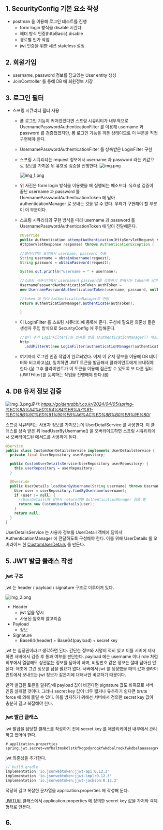 
## 1. SecurityConfig 기본 요소 작성
- postman 을 이용해 로그인 테스트를 진행
  - form login 방식을 disable 시킨다.
  - 헤더 방식 인증(httpBasic) disable
  - 경로별 인가 작업
  - jwt 인증을 위한 세션 stateless 설정

## 2. 회원가입
- username, password 정보를 담고있는 User entity 생성
- JoinController 를 통해 DB 에 회원정보 저장

## 3. 로그인 필터
- 스프링 시큐리티 필터 사용
    - 폼 로그인 기능이 켜져있었다면 스프링 시큐리티가 내부적으로 UsernamePasswordAuthenticationFilter 를 이용해 username 과 password 를 검증했겠지만, 폼 로그인 기능을 꺼둔 상태이므로 이 부분을 직접 구현해야 한다.
    - UsernamePasswordAuthenticationFilter 를 상속받은 LoginFilter 구현
    - 스프링 시큐리티는 request 정보에서 username 과 password 라는 키값으로 정보를 가져온 뒤 유효성 검증을 진행한다.
      ![img.png](img.png)    
    
      ![img_1.png](img_1.png)
    - 위 사진은 form login 방식을 이용했을 때 실행되는 메소드다. 유효성 검증이 끝난 username 과 password 를 UsernamePasswordAuthenticationToken 에 담아 authenticationManager 로 보내는 것을 알 수 있다. 우리가 구현해야 할 부분이 이 부분이다. 
    - 스프링 시큐리티의 구현 방식을 따라 username 과 password 를 UsernamePasswordAuthenticationToken 에 담아 전달해준다.
      ```java
      @Override
      public Authentication attemptAuthentication(HttpServletRequest request,
      HttpServletResponse response) throws AuthenticationException {
    
      //클라이언트 요청에서 username, password 추출
      String username = obtainUsername(request);
      String password = obtainPassword(request);
    
      System.out.println("username = " + username);
    
      //스프링 시큐리티에서 username과 password를 검증하기 위해서는 token에 담아야 함
      UsernamePasswordAuthenticationToken authToken =
      new UsernamePasswordAuthenticationToken(username, password, null);
    
      //token 에 담아 AuthenticationManager로 전달
      return authenticationManager.authenticate(authToken);
    
      }
      ```
    - 이 LoginFilter 를 스프링 시큐리티에 등록해 준다. 구성에 필요한 의존성 들은 생성자 주입 방식으로 SecurityConfig 에 주입해준다.
      ```java
      //필터 추가 LoginFilter()는 인자를 받음 (AuthenticationManager() 메소드에 authenticationConfiguration 객체를 넣어야 함) 따라서 등록 필요
      http
        .addFilterAt(new LoginFilter(authenticationManager(authenticationConfiguration), jwtUtil), UsernamePasswordAuthenticationFilter.class);
      ```
    - 여기까지 로그인 인증 작업이 완료되었다. 이제 이 유저 정보를 이용해 DB 데이터와 비교하고([4](#4-db-유저-정보-검증)), 일치하면 JWT 토큰을 발급해서 클라이언트에게 보내줘야 한다.([5](#5-jwt-발급-클래스-작성)) 그후 클라이언트가 이 토큰을 이용해 접근할 수 있도록 또 다른 필터(JWTFilter)를 등록하는 작업을 진행해야 한다.([6](#6. ))

## 4. DB 유저 정보 검증

![img_3.png](img_3.png)*출처: https://goldenrabbit.co.kr/2024/04/05/spring-%EC%8A%A4%ED%94%84%EB%A7%81-%EC%8B%9C%ED%81%90%EB%A6%AC%ED%8B%B0%EB%9E%80/*

스프링 시큐리티는 사용자 정보를 가져오는데 UserDetailService 를 사용한다. 이 클래스를 상속 받은 뒤 loadUserByUsername() 을 오버라이드하면 스프링 시큐리티에서 오버라이드된 메서드를 사용하게 된다.
```java
@Service
public class CustomUserDetailsService implements UserDetailsService {
  private final UserRepository userRepository;

  public CustomUserDetailsService(UserRepository userRepository) {
    this.userRepository = userRepository;
  }

  @Override
  public UserDetails loadUserByUsername(String username) throws UsernameNotFoundException {
    User user = userRepository.findByUsername(username);
    if (user != null) {
      //UserDetails에 담아서 return하면 AuthenticationManager 검증 함
      return new CustomUserDetails(user);
    }
    return null;
  }
}
```

UserDetailsService 는 사용자 정보를 UserDetail 객체에 담아서 AuthenticationManager 에 전달하도록 구성해야 한다. 이를 위해 UserDetails 를 오버라이드 한 [CustomUserDetails](https://github.com/zhtmr/springJwt-ex/blob/c84845a1161854ead757761ff31ee5d58460f49d/src/main/java/com/ex/springjwtex/dto/CustomUserDetails.java) 를 만든다.



## 5. JWT 발급 클래스 작성
### jwt 구조
jwt 는 header / payload / signature 구조로 이루어져 있다.

![img_2.png](img_2.png)

- Header
  - jwt 임을 명시
  - 사용된 암호화 알고리즘
- Payload
  - 정보
- Signature
  - Base64(header) + Base64(payload) + secret key

jwt 는 입장권이라고 생각하면 된다. 
간단한 정보와 서명이 적혀 있고 이를 서버에 제시하면 서버에서 검증 후 통과 여부를 판단한다.
payload 에는 username 이나 role 처럼 외부에서 열람해도 상관없는 정보를 담아야 하며, 비밀번호 같은 정보는 절대 담아선 안된다. 애초에 그런 정보를 담을 필요가 없다.
서버에서 jwt 를 생성했을 때의 값과 클라이언트에서 보내오는 jwt 정보가 같은지에 대해서만 비교하기 때문이다.

만약 발급된 토큰을 탈취당해 payload 값이 바뀐다면 signature 값도 바뀌므로 서버 인증 실패할 것이다. 그러나 secret key 값이 너무 짧거나 유추하기 쉽다면 brute force 에 의해 뚫릴 수 있다. 이를 방지하기 위해선 서버에서 정의한 secret key 값이 충분히 길고 복잡해야 한다.

### jwt 발급 클래스
jwt 발급을 담당할 클래스를 작성하기 전에 secret key 를 애플리케이션 내부에서 관리하고 있어야 한다.
```properties
# application.properties
spring.jwt.secret=vmfhaltmskdlstkfkdgodyroqkfwkdbalroqkfwkdbalaaaaaagregaaaaaaaabbbbb
```
jwt 의존성을 추가한다.
```groovy
// build.gradle
implementation 'io.jsonwebtoken:jjwt-api:0.12.3'
implementation 'io.jsonwebtoken:jjwt-impl:0.12.3'
implementation 'io.jsonwebtoken:jjwt-jackson:0.12.3'
```
적당히 길고 복잡한 문자열을 application.properties 에 작성해 둔다.

[JWTUtil](https://github.com/zhtmr/springJwt-ex/blob/1fe7a4c86eb4a6e04cd9c6ab3cdfa1a3f8f80ca3/src/main/java/com/ex/springjwtex/jwt/JWTUtil.java) 클래스에서 application.properties 에 정의한 secret key 값을 가져와 객체 형태로 만든다.


## 6.

